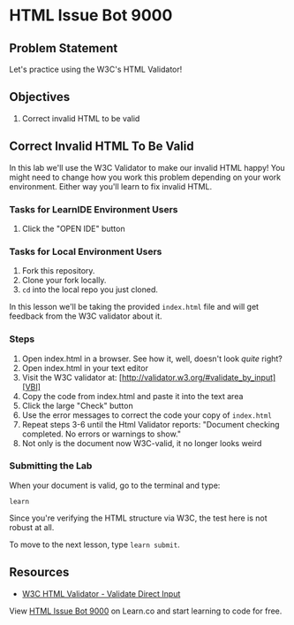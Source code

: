 # HTML Issue Bot 9000

## Problem Statement
 
Let's practice using the W3C's HTML Validator!

## Objectives

1. Correct invalid HTML to be valid

## Correct Invalid HTML To Be Valid

In this lab we'll use the W3C Validator to make our invalid HTML happy!
You might need to change how you work this problem depending on your 
work environment. Either way you'll learn to fix invalid HTML.

### Tasks for LearnIDE Environment Users

1. Click the "OPEN IDE" button

### Tasks for Local Environment Users

1. Fork this repository.
2. Clone your fork locally.
3. `cd` into the local repo you just cloned.

In this lesson we'll be taking the provided `index.html` file and will get
feedback from the W3C validator about it.

### Steps

1. Open index.html in a browser. See how it, well, doesn't look _quite_ right?
2. Open index.html in your text editor
3. Visit the W3C validator at: [http://validator.w3.org/#validate_by_input][VBI]
4. Copy the code from index.html and paste it into the text area
5. Click the large "Check" button
6. Use the error messages to correct the code your copy of `index.html`
7. Repeat steps 3-6 until the Html Validator reports: "Document checking
   completed. No errors or warnings to show."
8. Not only is the document now W3C-valid, it no longer looks weird

### Submitting the Lab

When your document is valid, go to the terminal and type:

`learn`

Since you're verifying the HTML structure via W3C, the test here is not
robust at all.

To move to the next lesson, type `learn submit`.

## Resources

* [W3C HTML Validator - Validate Direct Input][VBI]

<p data-visibility='hidden'>View <a href='https://learn.co/lessons/html-issue-bot-9000' title='HTML Issue Bot 9000'>HTML Issue Bot 9000</a> on Learn.co and start learning to code for free.</p>

[VBI]: http://validator.w3.org/#validate_by_input

